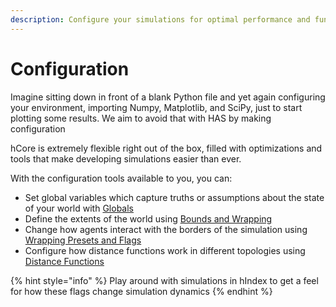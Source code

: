```yaml
---
description: Configure your simulations for optimal performance and functionality
---
```


# Configuration

Imagine sitting down in front of a blank Python file and yet again configuring your environment, importing Numpy, Matplotlib, and SciPy, just to start plotting some results. We aim to avoid that with HAS by making configuration 

hCore is extremely flexible right out of the box, filled with optimizations and tools that make developing simulations easier than ever.

With the configuration tools available to you, you can:

* Set global variables which capture truths or assumptions about the state of your world with [Globals](basic-properties.md)
* Define the extents of the world using [Bounds and Wrapping](topology/bounds-and-wrapping.md)
* Change how agents interact with the borders of the simulation using [Wrapping Presets and Flags](topology/wrapping-presets-and-flags.md)
* Configure how distance functions work in different topologies using [Distance Functions](topology/distance-functions.md)

{% hint style="info" %}
Play around with simulations in hIndex to get a feel for how these flags change simulation dynamics
{% endhint %}

